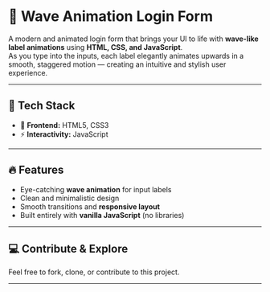 # 🌊 Wave Animation Login Form

A modern and animated login form that brings your UI to life with **wave-like label animations** using **HTML, CSS, and JavaScript**.  
As you type into the inputs, each label elegantly animates upwards in a smooth, staggered motion — creating an intuitive and stylish user experience.

---

## 🌟 Tech Stack  
- 🎨 **Frontend:** HTML5, CSS3  
- ⚡ **Interactivity:** JavaScript

---

## 🔥 Features  
- Eye-catching **wave animation** for input labels  
- Clean and minimalistic design  
- Smooth transitions and **responsive layout**  
- Built entirely with **vanilla JavaScript** (no libraries)

---

## 💻 Contribute & Explore  
Feel free to fork, clone, or contribute to this project.  

---